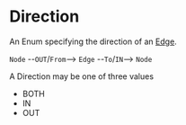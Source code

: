 # Direction
An Enum specifying the direction of an [Edge](edge.md).

`Node` --`OUT`/`From`--> `Edge` --`To`/`IN`--> `Node`

A Direction may be one of three values

* BOTH
* IN
* OUT